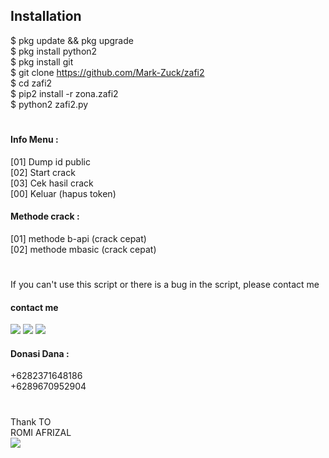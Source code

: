 ## Installation
$ pkg update && pkg upgrade <br>
$ pkg install python2 <br>
$ pkg install git <br>
$ git clone https://github.com/Mark-Zuck/zafi2 <br>
$ cd zafi2 <br>
$ pip2 install -r zona.zafi2 <br>
$ python2 zafi2.py <br>
#
#### Info Menu :<br>
 [01] Dump id public <br>
 [02] Start crack <br>
 [03] Cek hasil crack <br>
 [00] Keluar (hapus token) <br>
#### Methode crack :
 [01] methode b-api (crack cepat) <br>
 [02] methode mbasic (crack cepat) <br>
#
If you can't use this script or there is a bug in the script, please contact me
#### contact me
[![](https://img.shields.io/badge/Facebook-blue?logo=Facebook&logoColor=blue&labelColor=white)](https://www.facebook.com/romi.afrizal.102)
[![](https://img.shields.io/badge/Whatsapp-CHAT-red?logo=Whatsapp&logoColor=Brightgreen&labelColor=white)](https://wa.me/6282371648186?text=Asalamualaikum+bang)
[![](https://img.shields.io/badge/Whatsapp-CHAT-red?logo=Whatsapp&logoColor=Brightgreen&labelColor=white)](https://wa.me/6289670952904?text=Asalamualaikum+bang)
#### Donasi Dana :
+6282371648186 <br>
+6289670952904
#
Thank TO <br>
ROMI AFRIZAL<br>
[![](https://img.shields.io/badge/Github-black?logo=Github&logoColor=black&labelColor=white)](https://www.github.com/mark-zuck)

